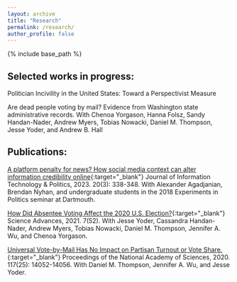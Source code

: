 ```yaml
---
layout: archive
title: "Research"
permalink: /research/
author_profile: false
---
```


{% include base_path %}
## Selected works in progress:
Politician Incivility in the United States: Toward a Perspectivist Measure

Are dead people voting by mail? Evidence from Washington state administrative records. With Chenoa Yorgason, Hanna Folsz, Sandy Handan-Nader, Andrew Myers, Tobias Nowacki, Daniel M. Thompson, Jesse Yoder, and Andrew B. Hall

## Publications: 

[A platform penalty for news? How social media context can alter information credibility online](https://www.tandfonline.com/doi/full/10.1080/19331681.2022.2105465){:target="_blank"} Journal of Information Technology & Politics, 2023. 20(3): 338-348. With Alexander Agadjanian, Brendan Nyhan, and undergraduate students in the 2018 Experiments in Politics seminar at Dartmouth.

[How Did Absentee Voting Affect the 2020 U.S. Election?](https://www.science.org/doi/10.1126/sciadv.abk1755){:target="_blank"} Science Advances, 2021. 7(52). With Jesse Yoder, Cassandra Handan-Nader, Andrew Myers, Tobias Nowacki, Daniel M. Thompson, Jennifer A. Wu, and Chenoa Yorgason. 

[Universal Vote-by-Mail Has No Impact on Partisan Turnout or Vote Share.](https://www.pnas.org/doi/10.1073/pnas.2007249117){:target="_blank"} Proceedings of the National Academy of Sciences, 2020. 117(25): 14052-14056. With Daniel M. Thompson, Jennifer A. Wu, and Jesse Yoder. 